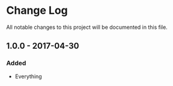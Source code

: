 # Change Log
All notable changes to this project will be documented in this file.

## 1.0.0 - 2017-04-30
### Added
- Everything

